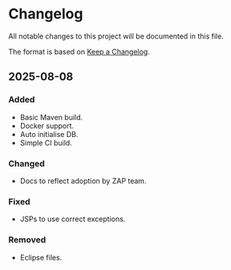 # Changelog
All notable changes to this project will be documented in this file.

The format is based on [Keep a Changelog](https://keepachangelog.com/en/1.0.0/).

## 2025-08-08

### Added
- Basic Maven build.
- Docker support.
- Auto initialise DB.
- Simple CI build.

### Changed
- Docs to reflect adoption by ZAP team.

### Fixed
- JSPs to use correct exceptions.

### Removed
- Eclipse files.